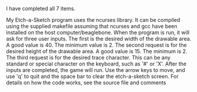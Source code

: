 I have completed all 7 items. 


My Etch-a-Sketch program uses the ncurses library. It can be compiled using
the supplied makefile assuming that ncurses and gcc have been installed
on the host computer/beaglebone. When the program is run, it will ask for
three user inputs. The first is the desired width of the drawable area. A
good value is 40. The minimum value is 2. The second request is for the 
desired height of the drawable area. A good value is 15. The minimum is 2.
The third request is for the desired trace character. This can be any 
standard or special character on the keyboard, such as '#' or 'X'. 
After the inputs are completed, the game will run. Use the arrow keys 
to move, and use 'q' to quit and the space bar to clear the 
etch-a-sketch screen. For details on how the code works, see the source
file and comments
